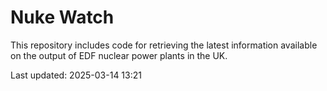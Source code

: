 # Nuke Watch

This repository includes code for retrieving the latest information available on the output of EDF nuclear power plants in the UK.

Last updated: 2025-03-14 13:21